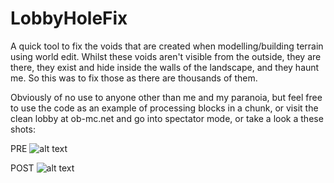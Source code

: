 # LobbyHoleFix

A quick tool to fix the voids that are created when modelling/building terrain using world edit. Whilst these voids aren't visible from the outside, they are there, they exist and hide inside the walls of the landscape, and they haunt me. So this was to fix those as there are thousands of them.

Obviously of no use to anyone other than me and my paranoia, but feel free to use the code as an example of processing blocks in a chunk, or visit the clean lobby at ob-mc.net and go into spectator mode, or take a look a these shots:

PRE
![alt text](https://ob-mc.net/repo/lobby-pre-cleanup.png)

POST
![alt text](https://ob-mc.net/repo/lobby-post-cleanup.png)

